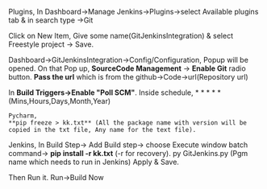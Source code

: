 Plugins,
In Dashboard->Manage Jenkins->Plugins->select Available plugins tab & in search type ->Git


Click on New Item,
Give some name(GitJenkinsIntegration) & select Freestyle project -> Save.

Dashboard->GitJenkinsIntegration->Config/Configuration,
  Popup will be opened. 
  On that Pop up,
   **SourceCode Management** -> **Enable Git** radio button.
   **Pass the url** which is from the github->Code->url(Repository url)
   
   In **Build Triggers->Enable "Poll SCM"**.
   Inside schedule, *  *  *  *  * (Mins,Hours,Days,Month,Year)
   
    Pycharm,
    **pip freeze > kk.txt** (All the package name with version will be copied in the txt file, Any name for the text file).
    
   Jenkins,
   In Build Step-> Add Build step-> choose Execute window batch command-> 
   **pip install -r kk.txt** (-r for recovery).
   py GitJenkins.py (Pgm name which needs to run in Jenkins)
   Apply & Save.
   
Then Run it.
Run->Build Now
